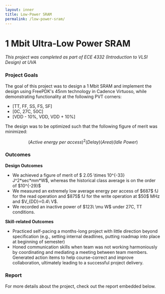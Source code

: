 ```yaml
---
layout: inner
title: Low-Power SRAM
permalink: /low-power-sram/
---
```

# 1 Mbit Ultra-Low Power SRAM
*This project was completed as part of ECE 4332 (Introduction to VLSI Design) at UVA*


### Project Goals
<p class="description">The goal of this project was to design a 1 Mbit SRAM and implement the design using FreePDK's 45nm technology in Cadence Virtuoso, while demonstrating functionality at the following PVT corners:</p>

<ul>
    <li>[TT, FF, SS, FS, SF]</li>
    <li>[0C, 27C, 50C]</li>
    <li>[VDD - 10%, VDD, VDD + 10%]</li>
</ul>

<p class='description'>The design was to be optimized such that the following figure of merit was minimized:</p>

$$ (Active\ energy\ per\ access)^2(Delay)(Area)(Idle\ Power)$$

### Outcomes

<p class='description'> <b> Design Outcomes </b></p>
<ul>
    <li>We achieved a figure of merit of $ 2.05 \times 10^{-33} J^2*sec*mm*W$, whereas the historical class average is on the order of $10^{-29}$</li>
    <li>We measured an extremely low average energy per access of $687$ fJ for the read operation and $875$ fJ for the write operation at $50$ MHz and $V_{DD}=0.4\ V$.</li>
    <li>We recorded an inactive power of $123\ \mu W$ under 27C, TT conditions.</li>
</ul>

<p class='description'> <b> Skill-related Outcomes </b></p>
<ul>
    <li>Practiced self-pacing a months-long project with little direction beyond specification (e.g., setting internal deadlines, putting roadmap into place at beginning of semester) </li>
    <li>Honed communication skills when team was not working harmoniously by coordinating and mediating a meeting between team members. Generated action items to help course-correct and improve collaboration, ultimately leading to a successful project delivery.</li>
</ul>

### Report
<p class='description'>For more details about the project, check out the report embedded below.</p>

<div class='pdf-container'>
<object data="../../assets/DesmanECE4332Report.pdf" style="width:100%;height:100%;" type='application/pdf'></object></div>





